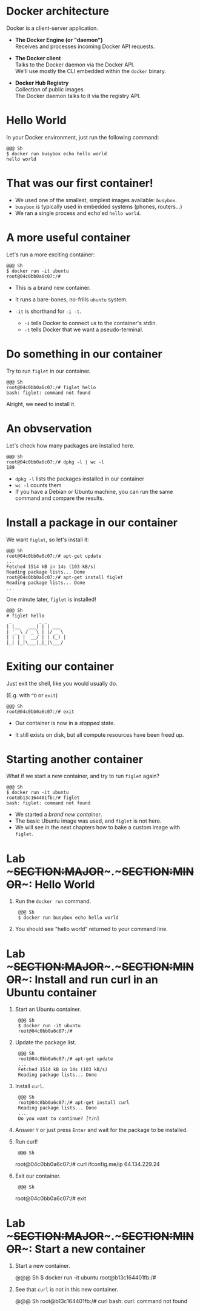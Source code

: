<!SLIDE>
# Docker architecture

Docker is a client-server application.

* **The Docker Engine (or "daemon")**
  <br/>Receives and processes incoming Docker API requests.

* **The Docker client**
  <br/>Talks to the Docker daemon via the Docker API.
  <br/>We'll use mostly the CLI embedded within the `docker` binary.
 
* **Docker Hub Registry**
  <br/>Collection of public images.
  <br/>The Docker daemon talks to it via the registry API.
 
<!SLIDE>
# Hello World

In your Docker environment, just run the following command:

    @@@ Sh
    $ docker run busybox echo hello world
    hello world


<!SLIDE>
# That was our first container!

* We used one of the smallest, simplest images available: `busybox`.
* `busybox` is typically used in embedded systems (phones, routers...)
* We ran a single process and echo'ed `hello world`.


<!SLIDE>
# A more useful container

Let's run a more exciting container:

    @@@ Sh
    $ docker run -it ubuntu
    root@04c0bb0a6c07:/#

* This is a brand new container.
* It runs a bare-bones, no-frills `ubuntu` system.
* `-it` is shorthand for `-i -t`.

  * `-i` tells Docker to connect us to the container's stdin.
  * `-t` tells Docker that we want a pseudo-terminal.



<!SLIDE>
# Do something in our container

Try to run `figlet` in our container.

    @@@ Sh
    root@04c0bb0a6c07:/# figlet hello
    bash: figlet: command not found

Alright, we need to install it.

<!SLIDE>
# An obvservation

Let's check how many packages are installed here.

    @@@ Sh
    root@04c0bb0a6c07:/# dpkg -l | wc -l
    189

* `dpkg -l` lists the packages installed in our container
* `wc -l` counts them
* If you have a Debian or Ubuntu machine, you can run the same command 
  and compare the results.

<!SLIDE>
# Install a package in our container

We want `figlet`, so let's install it:

    @@@ Sh
    root@04c0bb0a6c07:/# apt-get update
    ...
    Fetched 1514 kB in 14s (103 kB/s)
    Reading package lists... Done
    root@04c0bb0a6c07:/# apt-get install figlet
    Reading package lists... Done
    ...

One minute later, `figlet` is installed!

    @@@ Sh
    # figlet hello
     _          _ _       
    | |__   ___| | | ___  
    | '_ \ / _ \ | |/ _ \ 
    | | | |  __/ | | (_) |
    |_| |_|\___|_|_|\___/ 


<!SLIDE>
# Exiting our container

Just exit the shell, like you would usually do.

(E.g. with `^D` or `exit`)

    @@@ Sh
    root@04c0bb0a6c07:/# exit

* Our container is now in a *stopped* state.

* It still exists on disk, but all compute resources have been freed up.


<!SLIDE>
# Starting another container

What if we start a new container, and try to run `figlet` again?
 
    @@@ Sh
    $ docker run -it ubuntu
    root@b13c164401fb:/# figlet
    bash: figlet: command not found

* We started a *brand new container*.
* The basic Ubuntu image was used, and `figlet` is not here.
* We will see in the next chapters how to bake a custom image with `figlet`.
   
<!SLIDE supplemental exercises>
# Lab ~~~SECTION:MAJOR~~~.~~~SECTION:MINOR~~~: Hello World

1. Run the ``docker run`` command.

        @@@ Sh
        $ docker run busybox echo hello world

2. You should see "hello world" returned to your command line.

<!SLIDE supplemental exercises>
# Lab ~~~SECTION:MAJOR~~~.~~~SECTION:MINOR~~~: Install and run curl in an Ubuntu container

1. Start an Ubuntu container.

        @@@ Sh
        $ docker run -it ubuntu
        root@04c0bb0a6c07:/#

2. Update the package list.

        @@@ Sh
        root@04c0bb0a6c07:/# apt-get update
        ...
        Fetched 1514 kB in 14s (103 kB/s)
        Reading package lists... Done

3. Install `curl`.

        @@@ Sh
        root@04c0bb0a6c07:/# apt-get install curl
        Reading package lists... Done
        ...
        Do you want to continue? [Y/n] 

4. Answer `Y` or just press `Enter` and wait for the package to be installed.

5. Run curl!

        @@@ Sh
	root@04c0bb0a6c07:/# curl ifconfig.me/ip
        64.134.229.24

6. Exit our container.

        @@@ Sh
	root@04c0bb0a6c07:/# exit


<!SLIDE supplemental exercises>
# Lab ~~~SECTION:MAJOR~~~.~~~SECTION:MINOR~~~: Start a new container

1. Start a new container.

    @@@ Sh
    $ docker run -it ubuntu
    root@b13c164401fb:/#

2. See that `curl` is not in this new container.

    @@@ Sh
    root@b13c164401fb:/# curl
    bash: curl: command not found
